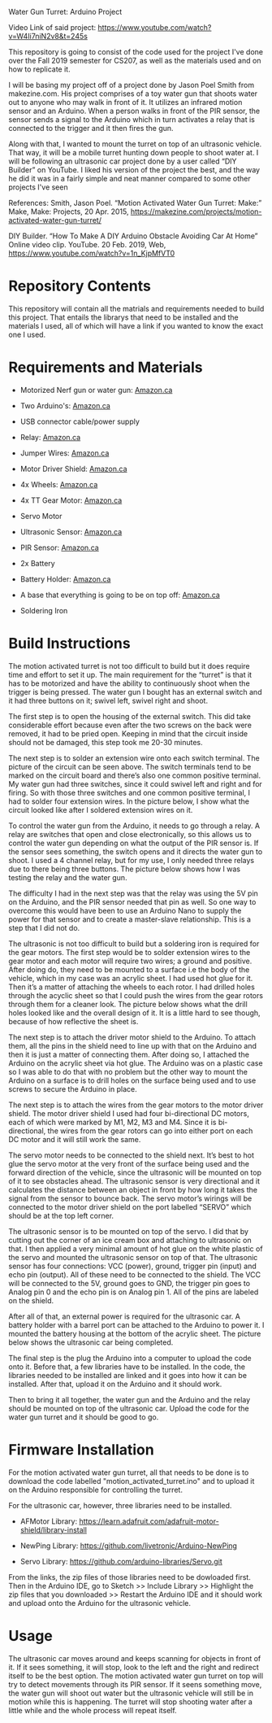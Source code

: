 Water Gun Turret: Arduino Project

Video Link of said project: https://www.youtube.com/watch?v=W4Ii7niN2v8&t=245s


This repository is going to consist of the code used for the project I've done over the Fall 2019 semester for CS207, as well as the materials used and on how to replicate it.


I will be basing my project off of a project done by Jason Poel Smith from makezine.com. His project comprises of a toy water gun that shoots water out to anyone who may walk in front of it. It utilizes an infrared motion sensor and an Arduino. When a person walks in front of the PIR sensor, the sensor sends a signal to the Arduino which in turn activates a relay that is connected to the trigger and it then fires the gun. 


Along with that, I wanted to mount the turret on top of an ultrasonic vehicle. That way, it will be a mobile turret hunting down people to shoot water at. I will be following an ultrasonic car project done by a user called “DIY Builder” on YouTube. I liked his version of the project the best, and the way he did it was in a fairly simple and neat manner compared to some other projects I've seen

References:
Smith, Jason Poel. “Motion Activated Water Gun Turret: Make:” Make, Make: Projects, 20 Apr. 2015, https://makezine.com/projects/motion-activated-water-gun-turret/

DIY Builder. “How To Make A DIY Arduino Obstacle Avoiding Car At Home” Online video clip. YouTube. 20 Feb. 2019,  Web, https://www.youtube.com/watch?v=1n_KjpMfVT0

# Repository Contents
This repository will contain all the matrials and requirements needed to build this project. That entails the librarys that need to be installed and the materials I used, all of which will have a link if you wanted to know the exact one I used.
# Requirements and Materials
- Motorized Nerf gun or water gun: [Amazon.ca](https://www.amazon.ca/gp/product/B00KERBL66/ref=ppx_yo_dt_b_asin_title_o01_s00?ie=UTF8&psc=1)

- Two Arduino's: [Amazon.ca](https://www.amazon.ca/gp/product/B01EWOE0UU/ref=ppx_yo_dt_b_asin_title_o08_s00?ie=UTF8&psc=1)

- USB connector cable/power supply

- Relay: [Amazon.ca](https://www.amazon.ca/gp/product/B06XCKQ1M9/ref=ppx_yo_dt_b_asin_title_o06_s00?ie=UTF8&psc=1)

- Jumper Wires: [Amazon.ca](https://www.amazon.ca/Preformed-Breadboard-Assorted-Prototyping-Circuits/dp/B07WR9N52Y/ref=sr_1_7?crid=WZQ4QDRDIZJV&keywords=jumper+wires+male+to+male&qid=1575763109&s=hi&sprefix=jumper+wires+ma%2Ctools%2C176&sr=1-7)

- Motor Driver Shield: [Amazon.ca](https://www.amazon.ca/gp/product/B01FXDWI9Y/ref=ppx_yo_dt_b_asin_title_o00_s00?ie=UTF8&psc=1)

- 4x Wheels: [Amazon.ca](https://www.amazon.ca/gp/product/B00Q6ZHCHM/ref=ppx_yo_dt_b_asin_title_o01_s01?ie=UTF8&psc=1)

- 4x TT Gear Motor: [Amazon.ca](https://www.amazon.ca/gp/product/B07DPNQMXS/ref=ppx_yo_dt_b_asin_title_o02_s00?ie=UTF8&psc=1)

- Servo Motor

- Ultrasonic Sensor: [Amazon.ca](https://www.amazon.ca/gp/product/B01COSN7O6/ref=ppx_yo_dt_b_asin_title_o01_s01?ie=UTF8&psc=1)

- PIR Sensor: [Amazon.ca](https://www.amazon.ca/gp/product/B019SX734A/ref=ppx_yo_dt_b_asin_title_o01_s00?ie=UTF8&psc=1)

- 2x Battery

- Battery Holder: [Amazon.ca](https://www.amazon.ca/gp/product/B07CM4N56Z/ref=ppx_yo_dt_b_asin_title_o07_s00?ie=UTF8&psc=1)

- A base that everything is going to be on top off: [Amazon.ca](https://www.lowes.ca/product/polycarbonate-acrylic-sheets/optix-008-in-x-8-in-x-10-in-clear-acrylic-sheet-55844)

- Soldering Iron

# Build Instructions
The motion activated turret is not too difficult to build but it does require time and effort to set it up. The main requirement for the “turret” is that it has to be motorized and have the ability to continuously shoot when the trigger is being pressed. The water gun I bought has an external switch and it had three buttons on it; swivel left, swivel right and shoot. 

The first step is to open the housing of the external switch. This did take considerable effort because even after the two screws on the back were removed, it had to be pried open. Keeping in mind that the circuit inside should not be damaged, this step took me 20-30 minutes.

The next step is to solder an extension wire onto each switch terminal. The picture of the circuit can be seen above. The switch terminals tend to be marked on the circuit board and there’s also one common positive terminal. My water gun had three switches, since it could swivel left and right and for firing. So with those three switches and one common positive terminal, I had to solder four extension wires. In the picture below, I show what the circuit looked like after I soldered extension wires on it.

To control the water gun from the Arduino, it needs to go through a relay. A relay are switches that open and close electronically, so this allows us to control the water gun depending on what the output of the PIR sensor is. If the sensor sees something, the switch opens and it directs the water gun to shoot. I used a 4 channel relay, but for my use, I only needed three relays due to there being three buttons. The picture below shows how I was testing the relay and the water gun.

The difficulty I had in the next step was that the relay was using the 5V pin on the Arduino, and the PIR sensor needed that pin as well. So one way to overcome this would have been to use an Arduino Nano to supply the power for that sensor and to create a master-slave relationship. This is a step that I did not do.

The ultrasonic is not too difficult to build but a soldering iron is required for the gear motors. The first step would be to solder extension wires to the gear motor and each motor will require two wires; a ground and positive. After doing do, they need to be mounted to a surface i.e the body of the vehicle, which in my case was an acrylic sheet. I had used hot glue for it. Then it’s a matter of attaching the wheels to each rotor. I had drilled holes through the acyclic sheet so that I could push the wires from the gear rotors through them for a cleaner look. The picture below shows what the drill holes looked like and the overall design of it. It is a little hard to see though, because of how reflective the sheet is.

The next step is to attach the driver motor shield to the Arduino. To attach them, all the pins in the shield need to line up with that on the Arduino and then it is just a matter of connecting them. After doing so, I attached the Arduino on the acrylic sheet via hot glue. The Arduino was on a plastic case so I was able to do that with no problem but the other way to mount the Arduino on a surface is to drill holes on the surface being used and to use screws to secure the Arduino in place.

The next step is to attach the wires from the gear motors to the motor driver shield. The motor driver shield I used had four bi-directional DC motors, each of which were marked by M1, M2, M3 and M4. Since it is bi-directional, the wires from the gear rotors can go into either port on each DC motor and it will still work the same.

The servo motor needs to be connected to the shield next. It’s best to hot glue the servo motor at the very front of the surface being used and the forward direction of the vehicle, since the ultrasonic will be mounted on top of it to see obstacles ahead. The ultrasonic sensor is very directional and it calculates the distance between an object in front by how long it takes the signal from the sensor to bounce back. The servo motor’s wirings will be connected to the motor driver shield on the port labelled “SERVO” which should be at the top left corner.

The ultrasonic sensor is to be mounted on top of the servo. I did that by cutting out the corner of an ice cream box and attaching to ultrasonic on that. I then applied a very minimal amount of hot glue on the white plastic of the servo and mounted the ultrasonic sensor on top of that. The ultrasonic sensor has four connections: VCC (power), ground, trigger pin (input) and echo pin (output). All of these need to be connected to the shield. The VCC will be connected to the 5V, ground goes to GND, the trigger pin goes to Analog pin 0 and the echo pin is on Analog pin 1. All of the pins are labeled on the shield.

After all of that, an external power is required for the ultrasonic car. A battery holder with a barrel port can be attached to the Arduino to power it. I mounted the battery housing at the bottom of the acrylic sheet. The picture below shows the ultrasonic car being completed.

The final step is the plug the Arduino into a computer to upload the code onto it. Before that, a few libraries have to be installed. In the code, the libraries needed to be installed are linked and it goes into how it can be installed. After that, upload it on the Arduino and it should work.

Then to bring it all together, the water gun and the Arduino and the relay should be mounted on top of the ultrasonic car. Upload the code for the water gun turret and it should be good to go. 

# Firmware Installation
For the motion activated water gun turret, all that needs to be done is to download the code labelled "motion_activated_turret.ino" and to upload it on the Arduino responsible for controlling the turret.

For the ultrasonic car, however, three libraries need to be installed.

- AFMotor Library: https://learn.adafruit.com/adafruit-motor-shield/library-install 

- NewPing Library: https://github.com/livetronic/Arduino-NewPing

- Servo Library: https://github.com/arduino-libraries/Servo.git

From the links, the zip files of those libraries need to be dowloaded first. Then in the Arduino IDE, go to Sketch >> Include Library >> Highlight the zip files that you downloaded >> Restart the Arduino IDE and it should work and upload onto the Arduino for the ultrasonic vehicle.

# Usage
The ultrasonic car moves around and keeps scanning for objects in front of it. If it sees something, it will stop, look to the left and the right and redirect itself to be the best option. The motion activated water gun turret on top will try to detect movements through its PIR sensor. If it seens something move, the water gun will shoot out water but the ultrasonic vehicle will still be in motion while this is happening. The turret will stop shooting water after a little while and the whole process will repeat itself.

